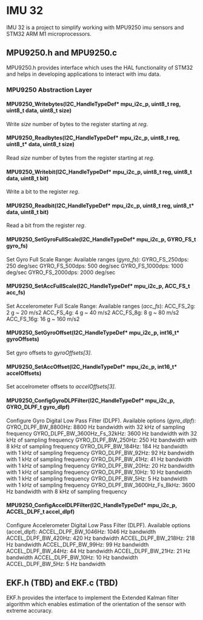 # IMU 32
IMU 32 is a project to simplify working with MPU9250 imu sensors and STM32 ARM M1 microprocessors.

## MPU9250.h and MPU9250.c 
MPU9250.h provides interface which uses the HAL functionality of STM32 and helps in developing applications to interact with imu data.
### MPU9250 Abstraction Layer
#### MPU9250_Writebytes(I2C_HandleTypeDef* mpu_i2c_p, uint8_t reg, uint8_t data, uint8_t size)
  Write _size_ number of bytes to the register starting at _reg_.
  
  
#### MPU9250_Readbytes(I2C_HandleTypeDef* mpu_i2c_p, uint8_t reg, uint8_t* data, uint8_t size)
  Read _size_ number of bytes from the register starting at _reg_.
  
  
#### MPU9250_Writebit(I2C_HandleTypeDef* mpu_i2c_p, uint8_t reg, uint8_t data, uint8_t bit)
 Write a bit to the register _reg_.
 
 
#### MPU9250_Readbit(I2C_HandleTypeDef* mpu_i2c_p, uint8_t reg, uint8_t* data, uint8_t bit)
  Read a bit from the register _reg_.
  
  
#### MPU9250_SetGyroFullScale(I2C_HandleTypeDef* mpu_i2c_p, GYRO_FS_t gyro_fs)
Set Gyro Full Scale Range:
Available ranges (_gyro_fs_):
  GYRO_FS_250dps: 250 deg/sec
	GYRO_FS_500dps: 500 deg/sec
	GYRO_FS_1000dps: 1000 deg/sec
	GYRO_FS_2000dps: 2000 deg/sec
  
  
#### MPU9250_SetAccFullScale(I2C_HandleTypeDef* mpu_i2c_p, ACC_FS_t acc_fs)
Set Accelerometer Full Scale Range:
Available ranges (_acc_fs_):
	ACC_FS_2g: 2 g ~ 20 m/s2
	ACC_FS_4g: 4 g ~ 40 m/s2
	ACC_FS_8g: 8 g ~ 80 m/s2
	ACC_FS_16g: 16 g ~ 160 m/s2
  
  
#### MPU9250_SetGyroOffset(I2C_HandleTypeDef* mpu_i2c_p, int16_t* gyroOffsets)
Set gyro offsets to _gyroOffsets[3]_.


#### MPU9250_SetAccOffset(I2C_HandleTypeDef* mpu_i2c_p, int16_t* accelOffsets)
Set accelrometer offsets to _accelOffsets[3]_.


#### MPU9250_ConfigGyroDLPFilter(I2C_HandleTypeDef* mpu_i2c_p, GYRO_DLPF_t gyro_dlpf)
Configure Gyro Digital Low Pass Filter (DLPF).
Available options (_gyro_dlpf_):
	GYRO_DLPF_BW_8800Hz: 8800 Hz bandwidth with 32 kHz of sampling frequency
	GYRO_DLPF_BW_3600Hz_Fs_32kHz: 3600 Hz bandwidth with 32 kHz of sampling frequency
	GYRO_DLPF_BW_250Hz: 250 Hz bandwidth with 8 kHz of sampling frequency
	GYRO_DLPF_BW_184Hz: 184 Hz bandwidth with 1 kHz of sampling frequency
	GYRO_DLPF_BW_92Hz: 92 Hz bandwidth with 1 kHz of sampling frequency
	GYRO_DLPF_BW_41Hz: 41 Hz bandwidth with 1 kHz of sampling frequency
	GYRO_DLPF_BW_20Hz: 20 Hz bandwidth with 1 kHz of sampling frequency
	GYRO_DLPF_BW_10Hz: 10 Hz bandwidth with 1 kHz of sampling frequency
	GYRO_DLPF_BW_5Hz: 5 Hz bandwidth with 1 kHz of sampling frequency
	GYRO_DLPF_BW_3600Hz_Fs_8kHz: 3600 Hz bandwidth with 8 kHz of sampling frequency


#### MPU9250_ConfigAccelDLPFilter(I2C_HandleTypeDef* mpu_i2c_p, ACCEL_DLPF_t accel_dlpf)
Configure Accelerometer Digital Low Pass Filter (DLPF).
Available options (accel_dlpf):
	ACCEL_DLPF_BW_1046Hz: 1046 Hz bandwidth
  ACCEL_DLPF_BW_420Hz: 420 Hz bandwidth
	ACCEL_DLPF_BW_218Hz: 218 Hz bandwidth
	ACCEL_DLPF_BW_99Hz: 99 Hz bandwidth
	ACCEL_DLPF_BW_44Hz: 44 Hz bandwidth
	ACCEL_DLPF_BW_21Hz: 21 Hz bandwidth
	ACCEL_DLPF_BW_10Hz: 10 Hz bandwidth
	ACCEL_DLPF_BW_5Hz: 5 Hz bandwidth




## EKF.h (TBD) and EKF.c (TBD)
EKF.h provides the interface to implement the Extended Kalman filter algorithm which enables estimation of the orientation of the sensor with extreme accuracy.
